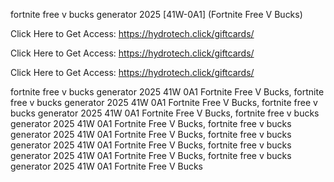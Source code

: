 fortnite free v bucks generator 2025 [41W-0A1] (Fortnite Free V Bucks)

Click Here to Get Access: https://hydrotech.click/giftcards/

Click Here to Get Access: https://hydrotech.click/giftcards/

Click Here to Get Access: https://hydrotech.click/giftcards/

fortnite free v bucks generator 2025 41W 0A1 Fortnite Free V Bucks, fortnite free v bucks generator 2025 41W 0A1 Fortnite Free V Bucks, fortnite free v bucks generator 2025 41W 0A1 Fortnite Free V Bucks, fortnite free v bucks generator 2025 41W 0A1 Fortnite Free V Bucks, fortnite free v bucks generator 2025 41W 0A1 Fortnite Free V Bucks, fortnite free v bucks generator 2025 41W 0A1 Fortnite Free V Bucks, fortnite free v bucks generator 2025 41W 0A1 Fortnite Free V Bucks, fortnite free v bucks generator 2025 41W 0A1 Fortnite Free V Bucks
